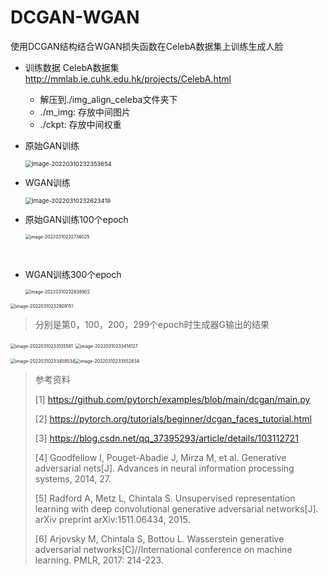 # DCGAN-WGAN
使用DCGAN结构结合WGAN损失函数在CelebA数据集上训练生成人脸

- 训练数据 CelebA数据集 http://mmlab.ie.cuhk.edu.hk/projects/CelebA.html
  - 解压到./img_align_celeba文件夹下
  - ./m_img: 存放中间图片
  - ./ckpt: 存放中间权重

- 原始GAN训练

  <img src="./image/01.png" alt="image-20220310232353654" style="zoom:67%;" />

- WGAN训练

  <img src="./image/02.png" alt="image-20220310232623419" style="zoom:67%;" />



- 原始GAN训练100个epoch

  <img src="./image/03.png" alt="image-20220310232736025" style="zoom:50%;" />

​	

- WGAN训练300个epoch

  <img src="./image/04.png" alt="image-20220310232838902" style="zoom: 50%;" />

<img src="./image/05.png" alt="image-20220310232909151" style="zoom:50%;" />

> 分别是第0，100，200，299个epoch时生成器G输出的结果

<img src="./image/06.png" alt="image-20220310233135581" style="zoom: 50%;" /> <img src="./image/07.png" alt="image-20220310233414127" style="zoom: 50%;" />

<img src="./image/08.png" alt="image-20220310233458534" style="zoom: 50%;" /><img src="./image/09.png" alt="image-20220310233552834" style="zoom: 50%;" />



>参考资料
>
>[1] https://github.com/pytorch/examples/blob/main/dcgan/main.py
>
>[2] https://pytorch.org/tutorials/beginner/dcgan_faces_tutorial.html
>
>[3] https://blog.csdn.net/qq_37395293/article/details/103112721
>
>[4] Goodfellow I, Pouget-Abadie J, Mirza M, et al. Generative adversarial nets[J]. Advances in neural information processing systems, 2014, 27.
>
>[5] Radford A, Metz L, Chintala S. Unsupervised representation learning with deep convolutional generative adversarial networks[J]. arXiv preprint arXiv:1511.06434, 2015.
>
>[6] Arjovsky M, Chintala S, Bottou L. Wasserstein generative adversarial networks[C]//International conference on machine learning. PMLR, 2017: 214-223.
